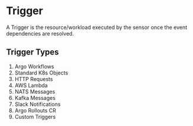 # Trigger

A Trigger is the resource/workload executed by the sensor once the event dependencies are resolved. 

## Trigger Types

1. Argo Workflows
1. Standard K8s Objects
1. HTTP Requests
1. AWS Lambda
1. NATS Messages
1. Kafka Messages
1. Slack Notifications
1. Argo Rollouts CR
1. Custom Triggers


